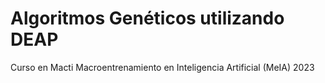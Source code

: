 # Algoritmos Genéticos utilizando DEAP
Curso en Macti 
Macroentrenamiento en Inteligencia Artificial (MeIA) 2023
